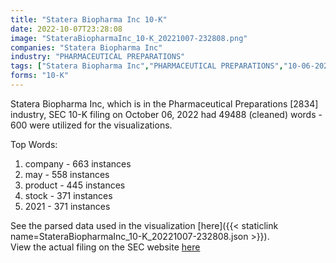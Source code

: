 ```yaml
---
title: "Statera Biopharma Inc 10-K"
date: 2022-10-07T23:28:08
image: "StateraBiopharmaInc_10-K_20221007-232808.png"
companies: "Statera Biopharma Inc"
industry: "PHARMACEUTICAL PREPARATIONS"
tags: ["Statera Biopharma Inc","PHARMACEUTICAL PREPARATIONS","10-06-2022","10-K"]
forms: "10-K"
---
```

Statera Biopharma Inc, which is in the Pharmaceutical Preparations [2834] industry, SEC 10-K filing on October 06, 2022 had 49488 (cleaned) words - 600 were utilized for the visualizations.

Top Words:
1. company - 663 instances
2. may - 558 instances
3. product - 445 instances
4. stock - 371 instances
5. 2021 - 371 instances


See the parsed data used in the visualization [here]({{< staticlink name=StateraBiopharmaInc_10-K_20221007-232808.json >}}).  
View the actual filing on the SEC website [here](https://www.sec.gov/Archives/edgar/data/1318641/0001437749-22-023703.txt)